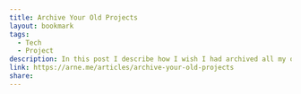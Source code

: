 ```yaml
---
title: Archive Your Old Projects
layout: bookmark
tags:
  - Tech
  - Project
description: In this post I describe how I wish I had archived all my old projects and my approach going forward.
link: https://arne.me/articles/archive-your-old-projects
share:
---
```


